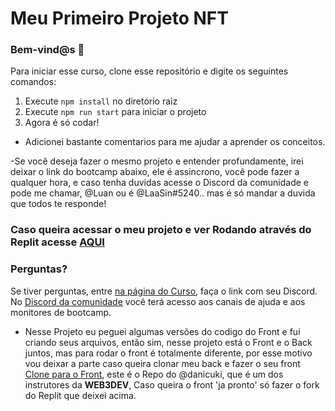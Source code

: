 # Meu Primeiro Projeto NFT

### **Bem-vind@s 👋**
Para iniciar esse curso, clone esse repositório e digite os seguintes comandos:

1. Execute `npm install` no diretório raiz
2. Execute `npm run start` para iniciar o projeto
3. Agora é só codar!

- Adicionei bastante comentarios para me ajudar a aprender os conceitos.

-Se você deseja fazer o mesmo projeto e entender profundamente, irei deixar o link do bootcamp abaixo, ele é assincrono, você pode fazer a qualquer hora, e caso tenha duvidas acesse o Discord da comunidade e pode me chamar, @Luan ou é @LaaSin#5240.. mas é só mandar a duvida que todos te responde!

### **Caso queira acessar o meu projeto e ver Rodando através do Replit acesse [AQUI](https://replit.com/@LuanArtacho/Frontend-Bootcamp-NFT-Web3dev?v=1)**

### **Perguntas?**
Se tiver perguntas, entre [na página do Curso](https://bootcamp.web3dev.com.br/courses/NFT_Collection), faça o link com seu Discord. No [Discord da comunidade](https://discord.web3dev.com.br) você terá acesso aos canais de ajuda e aos monitores de bootcamp.

- Nesse Projeto eu peguei algumas versões do codigo do Front e fui criando seus arquivos, então sim, nesse projeto está o Front e o Back juntos, mas para rodar o front é totalmente diferente, por esse motivo vou deixar a parte caso queira clonar meu back e fazer o seu front [Clone para o Front](https://github.com/danicuki/nft-bootcamp-front), este é o Repo do @danicuki, que é um dos instrutores da **WEB3DEV**, Caso queira o front 'ja pronto' só fazer o fork do Replit que deixei acima.
